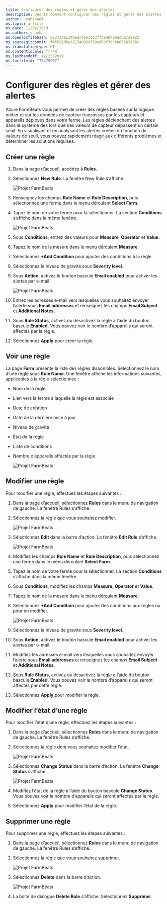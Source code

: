 ```yaml
---
title: Configurer des règles et gérer des alertes
description: Décrit comment configurer des règles et gérer des alertes dans FarmBeats
author: uhabiba04
ms.topic: article
ms.date: 11/04/2019
ms.author: v-umha
ms.openlocfilehash: 02373da114b6dc4663cd3ffc9a0780ac6a7a9e23
ms.sourcegitcommit: f4f626d6e92174086c530ed9bf3ccbe058639081
ms.translationtype: HT
ms.contentlocale: fr-FR
ms.lasthandoff: 12/25/2019
ms.locfileid: "75475907"
---
```

# <a name="configure-rules-and-manage-alerts"></a>Configurer des règles et gérer des alertes

Azure FarmBeats vous permet de créer des règles basées sur la logique métier et sur les données de capteur transmises par les capteurs et appareils déployés dans votre ferme. Les règles déclenchent des alertes dans le système dès lors que des valeurs de capteur dépassent un certain seuil. En visualisant et en analysant les alertes créées en fonction de valeurs de seuil, vous pouvez rapidement réagir aux différents problèmes et déterminer les solutions requises.

## <a name="create-rule"></a>Créer une règle

1. Dans la page d’accueil, accédez à **Rules**.
2. Sélectionnez **New Rule**. La fenêtre New Rule s’affiche.

    ![Projet FarmBeats](./media/configure-rules-and-alerts-in-azure-farmbeats/new-rule-1.png)

3. Renseignez les champs **Rule Name** et **Rule Description**, puis sélectionnez une ferme dans le menu déroulant **Select Farm**.
4. Tapez le nom de votre ferme pour la sélectionner. La section **Conditions** s’affiche dans la même fenêtre.  

    ![Projet FarmBeats](./media/configure-rules-and-alerts-in-azure-farmbeats/new-rule-condition-1.png)

5. Sous **Conditions**, entrez des valeurs pour **Measure**, **Operator** et **Value**.
6. Tapez le nom de la mesure dans le menu déroulant **Measure**.
7. Sélectionnez **+Add Condition** pour ajouter des conditions à la règle.
8. Sélectionnez le niveau de gravité sous **Severity level**.
9. Sous **Action**, activez le bouton bascule **Email enabled** pour activer les alertes par e-mail.

    ![Projet FarmBeats](./media/configure-rules-and-alerts-in-azure-farmbeats/new-rule-email-1.png)

10. Entrez les adresses e-mail vers lesquelles vous souhaitez envoyer l’alerte sous **Email addresses** et renseignez les champs **Email Subject** et **Additional Notes**.  
11. Sous **Rule Status**, activez ou désactivez la règle à l’aide du bouton bascule **Enabled**.
    Vous pouvez voir le nombre d’appareils qui seront affectés par la règle.
12. Sélectionnez **Apply** pour créer la règle.

## <a name="view-rule"></a>Voir une règle

La page **Farm** présente la liste des règles disponibles. Sélectionnez le nom d’une règle sous **Rule Name**. Une fenêtre affiche les informations suivantes, applicables à la règle sélectionnée :
 - Nom de la règle
 - Lien vers la ferme à laquelle la règle est associée
 - Date de création
 - Date de la dernière mise à jour
 - Niveau de gravité
 - État de la règle
 - Liste de conditions  
 - Nombre d’appareils affectés par la règle

    ![Projet FarmBeats](./media/configure-rules-and-alerts-in-azure-farmbeats/view-rule-1.png)

## <a name="edit-rule"></a>Modifier une règle

Pour modifier une règle, effectuez les étapes suivantes :

1. Dans la page d’accueil, sélectionnez **Rules** dans le menu de navigation de gauche.
   La fenêtre Rules s’affiche.
2. Sélectionnez la règle que vous souhaitez modifier.

    ![Projet FarmBeats](./media/configure-rules-and-alerts-in-azure-farmbeats/edit-rule-action-bar-1.png)

3. Sélectionnez **Edit** dans la barre d’action. La fenêtre **Edit Rule** s’affiche.

    ![Projet FarmBeats](./media/configure-rules-and-alerts-in-azure-farmbeats/edit-rule-one-1.png)

4. Modifiez les champs **Rule Name** et **Rule Description**, puis sélectionnez une ferme dans le menu déroulant **Select Farm**.
5. Tapez le nom de votre ferme pour la sélectionner. La section **Conditions** s’affiche dans la même fenêtre.  
6. Sous **Conditions**, modifiez les champs **Measure**, **Operator** et **Value**.
7. Tapez le nom de la mesure dans le menu déroulant **Measure**.
8. Sélectionnez **+Add Condition** pour ajouter des conditions aux règles ou pour en modifier.

    ![Projet FarmBeats](./media/configure-rules-and-alerts-in-azure-farmbeats/edit-rule-two-1.png)

9.  Sélectionnez le niveau de gravité sous **Severity level**.  
10. Sous **Action**, activez le bouton bascule **Email enabled** pour activer les alertes par e-mail.
11. Modifiez les adresses e-mail vers lesquelles vous souhaitez envoyer l’alerte sous **Email addresses** et renseignez les champs **Email Subject** et **Additional Notes**.  
12. Sous **Rule Status**, activez ou désactivez la règle à l’aide du bouton bascule **Enabled**.
Vous pouvez voir le nombre d’appareils qui seront affectés par cette règle.
13. Sélectionnez **Apply** pour modifier la règle.

## <a name="change-rule-status"></a>Modifier l’état d’une règle

Pour modifier l’état d’une règle, effectuez les étapes suivantes :

1. Dans la page d’accueil, sélectionnez **Rules** dans le menu de navigation de gauche. La fenêtre Rules s’affiche.
2. Sélectionnez la règle dont vous souhaitez modifier l’état.

    ![Projet FarmBeats](./media/configure-rules-and-alerts-in-azure-farmbeats/change-status-rule-action-bar-1.png)

3. Sélectionnez **Change Status** dans la barre d’action. La fenêtre **Change Status** s’affiche.

    ![Projet FarmBeats](./media/configure-rules-and-alerts-in-azure-farmbeats/rule-change-status-1.png)

3. Modifiez l’état de la règle à l’aide du bouton bascule **Change Status**.
   Vous pouvez voir le nombre d’appareils qui seront affectés par la règle.
4. Sélectionnez **Apply** pour modifier l’état de la règle.

## <a name="delete-rule"></a>Supprimer une règle

Pour supprimer une règle, effectuez les étapes suivantes :

1. Dans la page d’accueil, sélectionnez **Rules** dans le menu de navigation de gauche. La fenêtre Rules s’affiche.
2. Sélectionnez la règle que vous souhaitez supprimer.

    ![Projet FarmBeats](./media/configure-rules-and-alerts-in-azure-farmbeats/delete-rule-action-bar-1.png)

3. Sélectionnez **Delete** dans la barre d’action.

    ![Projet FarmBeats](./media/configure-rules-and-alerts-in-azure-farmbeats/delete-rule-1.png)

4. La boîte de dialogue **Delete Rule** s’affiche. Sélectionnez **Supprimer**.
